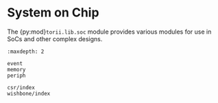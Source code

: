 # System on Chip

The {py:mod}`torii.lib.soc` module provides various modules for use in SoCs and other complex designs.

```{toctree}
:maxdepth: 2

event
memory
periph

csr/index
wishbone/index

```
